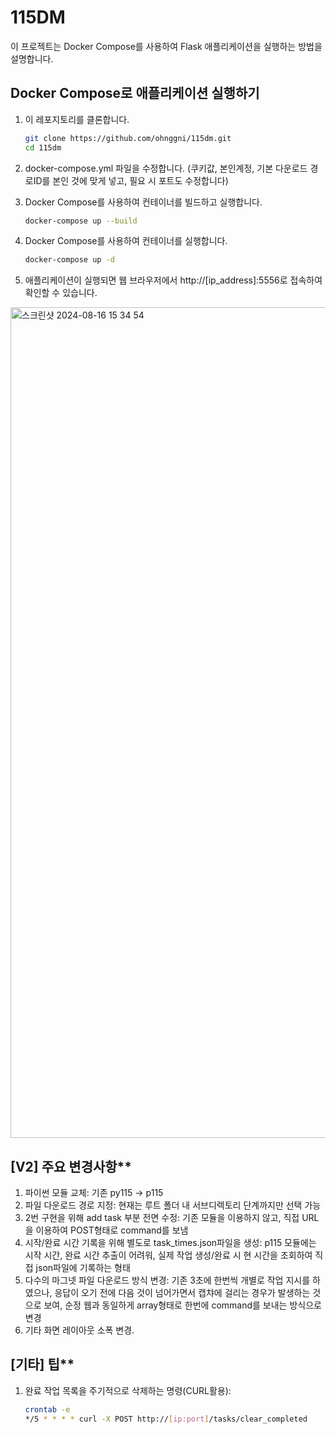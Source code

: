 # 115DM

이 프로젝트는 Docker Compose를 사용하여 Flask 애플리케이션을 실행하는 방법을 설명합니다.

## Docker Compose로 애플리케이션 실행하기

1. 이 레포지토리를 클론합니다.

   ```sh
   git clone https://github.com/ohnggni/115dm.git
   cd 115dm

2. docker-compose.yml 파일을 수정합니다. (쿠키값, 본인계정, 기본 다운로드 경로ID를 본인 것에 맞게 넣고, 필요 시 포트도 수정합니다)
3. Docker Compose를 사용하여 컨테이너를 빌드하고 실행합니다.
   ```sh
   docker-compose up --build

4. Docker Compose를 사용하여 컨테이너를 실행합니다.
   ```sh
   docker-compose up -d

5. 애플리케이션이 실행되면 웹 브라우저에서 http://[ip_address]:5556로 접속하여 확인할 수 있습니다.
   
<img width="1329" alt="스크린샷 2024-08-16 15 34 54" src="https://github.com/user-attachments/assets/35a8fc5f-5fef-44f3-822b-1e5f1f9730d0">



## [V2] 주요 변경사항**
1) 파이썬 모듈 교체: 기존 py115 -> p115
2) 파일 다운로드 경로 지정: 현재는 루트 폴더 내 서브디렉토리 단계까지만 선택 가능
3) 2번 구현을 위해 add task 부분 전면 수정: 기존 모듈을 이용하지 않고, 직접 URL을 이용하여 POST형태로 command를 보냄
4) 시작/완료 시간 기록을 위해 별도로 task_times.json파일을 생성: p115 모듈에는 시작 시간, 완료 시간 추출이 어려워, 실제 작업 생성/완료 시 현 시간을 조회하여 직접 json파일에 기록하는 형태
5) 다수의 마그넷 파일 다운로드 방식 변경: 기존 3초에 한번씩 개별로 작업 지시를 하였으나, 응답이 오기 전에 다음 것이 넘어가면서 캡챠에 걸리는 경우가 발생하는 것으로 보여, 순정 웹과 동일하게 array형태로 한번에 command를 보내는 방식으로 변경
6) 기타 화면 레이아웃 소폭 변경.

## [기타] 팁**
1) 완료 작업 목록을 주기적으로 삭제하는 명령(CURL활용):
   ```sh
   crontab -e
   */5 * * * * curl -X POST http://[ip:port]/tasks/clear_completed



   

